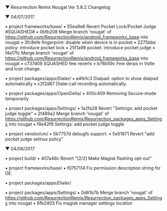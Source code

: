 
 ▼ Resurrection Remix Nougat Ver 5.8.2 Changelog


 ▼ 04/07/2017


 ▪ project frameworks/base/
 ▪ 55ea9e6 Revert Pocket Lock/Pocket Judge #SQUASHED#
 ▪ 0bfb208 Merge branch 'nougat' of https://github.com/ResurrectionRemix/android_frameworks_base into nougat
 ▪ 3fc8efe fingerprint: disable when device is in pocket
 ▪ 2275bbe policy: introduce pocket lock
 ▪ 25f1a98 pocket: introduce pocket judge
 ▪ f4e17fc Merge branch 'nougat' of https://github.com/ResurrectionRemix/android_frameworks_base into nougat
 ▪ c737d08 SQUASHED few reverts
 ▪ b76b59c Few derps in Volte and Icon change.

 ▪ project packages/apps/Dialer/
 ▪ a4fe1c3 Dialpad: option to show dialpad automatically
 ▪ c2f2d67 Dialer:call recording automatically.

 ▪ project packages/apps/OpenDelta/
 ▪ 400c409 Removing Secure-mode temporarily

 ▪ project packages/apps/Settings/
 ▪ 1a2fa28 Revert "Settings: add pocket judge toggle"
 ▪ 2f489a2 Merge branch 'nougat' of https://github.com/ResurrectionRemix/Resurrection_packages_apps_Settings into nougat
 ▪ f8e42f9 Settings: add pocket judge toggle

 ▪ project vendor/cm/
 ▪ 5b7757d debugfs support.
 ▪ 5e51871 Revert "add pocket judge selinux policy"

 ▼ 04/06/2017


 ▪ project build/
 ▪ 407a46c Revert "[2/2] Make Magisk flashing opt-out"

 ▪ project frameworks/base/
 ▪ f0757114 Fix permission description string for DE.

 ▪ project packages/apps/Dialer/

 ▪ project packages/apps/Settings/
 ▪ 0d61b7b Merge branch 'nougat' of https://github.com/ResurrectionRemix/Resurrection_packages_apps_Settings into nougat
 ▪ 6fb2403 Fix magisk manager settings location

